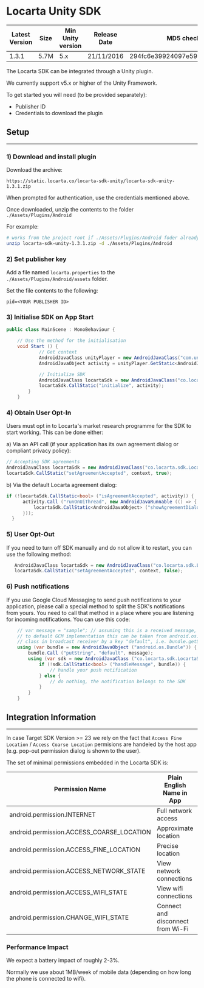 # Locarta Unity SDK


| Latest Version | Size | Min Unity version | Release Date | MD5 checksum
| ------------- |  ------------- | -------------  | -------------  | -------------
| 1.3.1 | 5.7M | 5.x | 21/11/2016|  294fc6e39924097e59252b774c7f1057

The Locarta SDK can be integrated through a Unity plugin.

We currently support v5.x or higher of the Unity Framework.

To get started you will need (to be provided separately):
*  Publisher ID
*  Credentials to download the plugin  


## Setup
-------

### 1) Download and install plugin

Download the archive:

```
https://static.locarta.co/locarta-sdk-unity/locarta-sdk-unity-1.3.1.zip
```

When prompted for authentication, use the credentials mentioned above.

Once downloaded, unzip the contents to the folder `./Assets/Plugins/Android`

For example:

```sh
# works from the project root if ./Assets/Plugins/Android foder already exists
unzip locarta-sdk-unity-1.3.1.zip -d ./Assets/Plugins/Android
```


### 2) Set publisher key

Add a file named `locarta.properties` to the `./Assets/Plugins/Android/assets` folder.

Set the file contents to the following:

```
pid=<YOUR PUBLISHER ID>
```


### 3) Initialise SDK on App Start

```cs
public class MainScene : MonoBehaviour {

	// Use the method for the initialisation
	void Start () {
    		// Get context
	   		AndroidJavaClass unityPlayer = new AndroidJavaClass("com.unity3d.player.UnityPlayer");
    		AndroidJavaObject activity = unityPlayer.GetStatic<AndroidJavaObject>("currentActivity");

    		// Initialize SDK
			AndroidJavaClass locartaSdk = new AndroidJavaClass("co.locarta.sdk.LocartaSdk");
			locartaSdk.CallStatic("initialize", activity);
		}
	}
```


### 4) Obtain User Opt-In

Users must opt in to Locarta's market research programme for the SDK to start working. This can be done either:

a) Via an API call (if your application has its own agreement dialog or compliant privacy policy):

```cs
// Accepting SDK agreements
AndroidJavaClass locartaSdk = new AndroidJavaClass("co.locarta.sdk.LocartaSdk");
locartaSdk.CallStatic("setAgreementAccepted", context, true);
```

b) Via the default Locarta agreement dialog:

```cs
if (!locartaSdk.CallStatic<bool> ("isAgreementAccepted", activity)) {
      activity.Call ("runOnUiThread", new AndroidJavaRunnable (() => {
          locartaSdk.CallStatic<AndroidJavaObject> ("showAgreementDialog", activity);
      }));
  }
```

### 5) User Opt-Out

If you need to turn off SDK manually and do not allow it to restart, you can use the following method:

```cs
   AndroidJavaClass locartaSdk = new AndroidJavaClass("co.locarta.sdk.LocartaSdk");
   locartaSdk.CallStatic("setAgreementAccepted", context, false);
```

### 6) Push notifications

If you use Google Cloud Messaging to send push notifications to your application, please
call a special method to split the SDK's notifications from yours. You need to call that method in a place
where you are listening for incoming notifications. You can use this code:

```cs
    // var message = "sample"; // assuming this is a received message, according
    // to default GCM implementation this can be taken from android.os.Bundle
    // class in broadcast receiver by a key "default", i.e. bundle.getString("default", null)
    using (var bundle = new AndroidJavaObject ("android.os.Bundle")) {
        bundle.Call ("putString", "default", message);
        using (var sdk = new AndroidJavaClass ("co.locarta.sdk.LocartaSdk")) {
            if (!sdk.CallStatic<bool> ("handleMessage", bundle)) {
                // handle your push notification
            } else {
                // do nothing, the notification belongs to the SDK
            }
        }
    }
```


## Integration Information

------

In case Target SDK Version >= 23 we rely on the fact that `Access Fine Location` / `Access Coarse Location` permisions are handeled by the host app (e.g. pop-out permission dialog is shown to the user).

The set of minimal permissions embedded in the Locarta SDK is:

| Permission Name | Plain English Name in App | Plain German Name in App
| ------------- | ------------- | -------------
|android.permission.INTERNET | Full network access | Zugriff auf alle Netzwerke
|android.permission.ACCESS_COARSE_LOCATION| Approximate location| Ungefährer Standort
|android.permission.ACCESS_FINE_LOCATION| Precise location| Genauer Standort
|android.permission.ACCESS_NETWORK_STATE | View network connections| Netzwerkverbindungen abrufen
|android.permission.ACCESS_WIFI_STATE | View wifi connections | WLAN-Verbindungen abrufen
|android.permission.CHANGE_WIFI_STATE | Connect and disconnect from Wi-Fi | WLAN-Verbindungen herstellen und trennen



### Performance Impact

We expect a battery impact of roughly 2-3%.

Normally we use about 1MB/week of mobile data (depending on how long the phone is connected to wifi).
